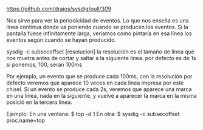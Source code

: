 https://github.com/draios/sysdig/pull/309

Nos sirve para ver la periodicidad de eventos.
Lo que nos enseña es una línea contínua donde va poniendo cuando se producen los eventos.
Si la pantalla fuese infinítamente larga, veríamos como pintaría en esa línea los eventos según cuando se hayan producido.

sysdig -c subsecoffset [resolucion]
  la resolución es el tamaño de linea que nos muetra antes de cortar y saltar a la siguiente linea.
  por defecto es de 1s
  si ponemos, 100, serán 100ms

Por ejemplo, un evento que se produce cada 100ms, con la resolución por defecto veremos que aparece 10 veces en cada linea impresa por este chisel.
Si un evento se produce cada 2s, veremos que aparece una marca en una línea, nada en la siguiente, y vuelve a aparecer la marca en la misma posició en la tercera línea.

Ejemplo:
En una ventana: $ top -d 1
En otra: $ sysdig -c subsecoffset proc.name=top
